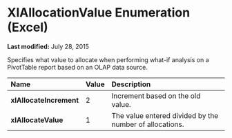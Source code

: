 
# XlAllocationValue Enumeration (Excel)

 **Last modified:** July 28, 2015

Specifies what value to allocate when performing what-if analysis on a PivotTable report based on an OLAP data source.


|**Name**|**Value**|**Description**|
|:-----|:-----|:-----|
| **xlAllocateIncrement**|2|Increment based on the old value.|
| **xlAllocateValue**|1|The value entered divided by the number of allocations.|
